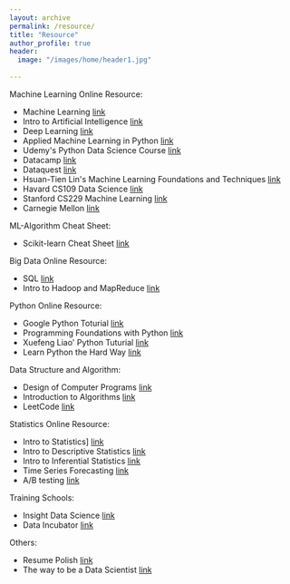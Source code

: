 ```yaml
---
layout: archive
permalink: /resource/
title: "Resource"
author_profile: true
header:
  image: "/images/home/header1.jpg"
  
---
```

Machine Learning Online Resource:
* Machine Learning
  [link](https://www.coursera.org/learn/machine-learning)
* Intro to Artificial Intelligence
  [link](https://www.udacity.com/course/intro-to-artificial-intelligence–cs271)
* Deep Learning
  [link](https://www.coursera.org/specializations/deep-learning)
* Applied Machine Learning in Python
  [link](https://www.coursera.org/learn/python-machine-learning)
* Udemy's Python Data Science Course
  [link](https://www.udemy.com/python-for-data-science-and-machine-learning-bootcamp/learn/v4/content)
* Datacamp
  [link](https://www.datacamp.com/)
* Dataquest
  [link](https://www.dataquest.io/)
* Hsuan-Tien Lin's Machine Learning Foundations and Techniques
  [link](http://www.csie.ntu.edu.tw/~htlin/mooc/)
* Havard CS109 Data Science 
  [link](http://cs109.github.io/2015/)
* Stanford CS229 Machine Learning 
  [link](http://cs229.stanford.edu/)
* Carnegie Mellon
  [link](http://www.cs.cmu.edu/~ninamf/courses/601sp15/lectures.shtml)
  
ML-Algorithm Cheat Sheet:
* Scikit-learn Cheat Sheet
  [link](http://scikit-learn.org/stable/tutorial/machine_learning_map/)

Big Data Online Resource:
* SQL
  [link](https://www.udacity.com/course/data-wrangling-with-mongodb–ud032)
* Intro to Hadoop and MapReduce
  [link](https://www.udacity.com/course/intro-to-hadoop-and-mapreduce–ud617)

Python Online Resource:
* Google Python Toturial
  [link](https://developers.google.com/edu/python/)
* Programming Foundations with Python
  [link](https://www.udacity.com/course/programming-foundations-with-python–ud036)
* Xuefeng Liao' Python Tuturial
  [link](https://www.liaoxuefeng.com/wiki/0014316089557264a6b348958f449949df42a6d3a2e542c000)
* Learn Python the Hard Way
  [link](https://learnpythonthehardway.org/book/)

Data Structure and Algorithm:
* Design of Computer Programs
  [link](https://www.udacity.com/course/design-of-computer-programs–cs212)
* Introduction to Algorithms 
  [link](https://ocw.mit.edu/courses/electrical-engineering-and-computer-science/6-006-introduction-to-algorithms-fall-2011/)
* LeetCode
  [link](https://leetcode.com/)

Statistics Online Resource:
* Intro to Statistics]
  [link](https://www.udacity.com/course/intro-to-statistics–st101)
* Intro to Descriptive Statistics
  [link](https://www.udacity.com/course/intro-to-descriptive-statistics–ud827)
* Intro to Inferential Statistics
  [link](https://www.udacity.com/course/intro-to-inferential-statistics–ud201)
* Time Series Forecasting
  [link](https://www.udacity.com/course/time-series-forecasting–ud980)
* A/B testing
  [link](https://www.udacity.com/course/ab-testing–ud257)

Training Schools:
* Insight Data Science
  [link](http://insightdatascience.com/)
* Data Incubator
  [link](https://www.thedataincubator.com/)

Others:
* Resume Polish
  [link](https://www.careereducation.columbia.edu/topics/resumes-cvs)
* The way to be a Data Scientist
  [link](http://www.juyang.co/phd%E8%BD%AC%E8%A1%8C%E4%B9%8B%E8%B7%AF/)
